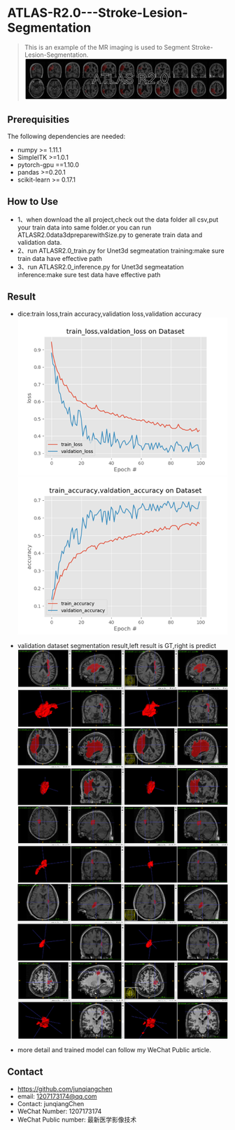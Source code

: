 # ATLAS-R2.0---Stroke-Lesion-Segmentation
> This is an example of the MR imaging is used to Segment Stroke-Lesion-Segmentation.
![](ATLASR2.0.png)

## Prerequisities
The following dependencies are needed:
- numpy >= 1.11.1
- SimpleITK >=1.0.1
- pytorch-gpu ==1.10.0
- pandas >=0.20.1
- scikit-learn >= 0.17.1

## How to Use
* 1、when download the all project,check out the data folder all csv,put your train data into same folder.or you can run ATLASR2.0data3dpreparewithSize.py to generate train data and validation data.
* 2、run ATLASR2.0_train.py for Unet3d segmeatation training:make sure train data have effective path
* 3、run ATLASR2.0_inference.py for Unet3d segmeatation inference:make sure test data have effective path

## Result

* dice:train loss,train accuracy,validation loss,validation accuracy
![](dice_loss.png)
![](dice_accu.png)

* validation dataset segmentation result,left result is GT,right is predict
![](1.png)
![](2.png)
![](3.png)
![](4.png)
![](5.png)

* more detail and trained model can follow my WeChat Public article.

## Contact
* https://github.com/junqiangchen
* email: 1207173174@qq.com
* Contact: junqiangChen
* WeChat Number: 1207173174
* WeChat Public number: 最新医学影像技术
